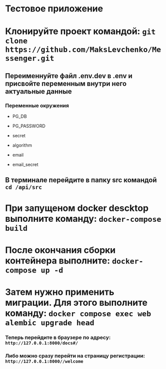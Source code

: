 # Тестовое приложение

# Клонируйте проект командой: `git clone https://github.com/MaksLevchenko/Messenger.git`

## Переименнуйте файл .env.dev в .env и присвойте переменным внутри него актуальные данные

### Переменные окружения

* PG_DB
* PG_PASSWORD

* secret
* algorithm

* email
* email_secret

## В терминале перейдите в папку src командой `cd /api/src`

# При запущеном docker descktop выполните команду: `docker-compose build`

# После окончания сборки контейнера выполните: `docker-compose up -d`

# Затем нужно применить миграции. Для этого выполните команду: `docker compose exec web alembic upgrade head`

### Теперь перейдите в браузере по адресу: `http://127.0.0.1:8000/docs#/`

### Либо можно сразу перейти на страницу регистрации: `http://127.0.0.1:8000//welcome`
